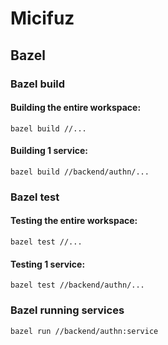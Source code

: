 # Micifuz

## Bazel

### Bazel build

#### Building the entire workspace:
```
bazel build //...
```

#### Building 1 service:
```
bazel build //backend/authn/...
```

### Bazel test

#### Testing the entire workspace:
```
bazel test //...
```

#### Testing 1 service:
```
bazel test //backend/authn/...
```

### Bazel running services

```
bazel run //backend/authn:service
```


